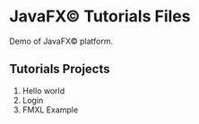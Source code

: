 # JavaFX&copy; Tutorials Files

Demo of JavaFX&copy; platform.

## Tutorials Projects
1. Hello world
2. Login
3. FMXL Example